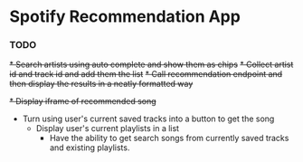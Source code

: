 # Spotify Recommendation App

### TODO
~~* Search artists using auto complete and show them as chips~~
     ~~* Collect artist id and track id and add them the list~~
     ~~* Call recommendation endpoint and then display the results in a neatly formatted way~~
    
~~* Display iframe of recommended song~~

* Turn using user's current saved tracks into a button to get the song
    * Display user's current playlists in a list
        * Have the ability to get search songs from currently saved tracks and existing playlists.
